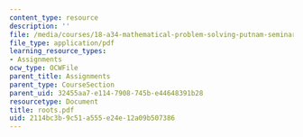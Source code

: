 ```yaml
---
content_type: resource
description: ''
file: /media/courses/18-a34-mathematical-problem-solving-putnam-seminar-fall-2018/2114bc3b9c51a555e24e12a09b507386_roots.pdf
file_type: application/pdf
learning_resource_types:
- Assignments
ocw_type: OCWFile
parent_title: Assignments
parent_type: CourseSection
parent_uid: 32455aa7-e114-7908-745b-e44648391b28
resourcetype: Document
title: roots.pdf
uid: 2114bc3b-9c51-a555-e24e-12a09b507386
---
```

